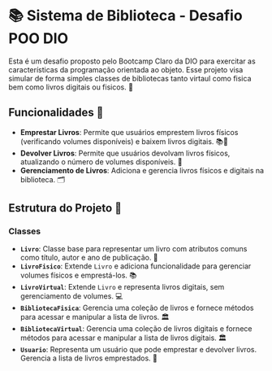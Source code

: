 # 📚 Sistema de Biblioteca - Desafio POO DIO

Esta é um desafio proposto pelo Bootcamp Claro da DIO para exercitar as características da programação orientada ao objeto.
Esse projeto visa simular de forma simples classes de bibliotecas tanto virtaul como fisica bem como livros digitais ou fisicos. 📖

## Funcionalidades 🚀

- **Emprestar Livros**: Permite que usuários emprestem livros físicos (verificando volumes disponíveis) e baixem livros digitais. 📚💾
- **Devolver Livros**: Permite que usuários devolvam livros físicos, atualizando o número de volumes disponíveis. 🔄
- **Gerenciamento de Livros**: Adiciona e gerencia livros físicos e digitais na biblioteca. 🗂️

## Estrutura do Projeto 📂

### Classes

- **`Livro`**: Classe base para representar um livro com atributos comuns como título, autor e ano de publicação. 📖
- **`LivroFisico`**: Extende `Livro` e adiciona funcionalidade para gerenciar volumes físicos e emprestá-los. 📚
- **`LivroVirtual`**: Extende `Livro` e representa livros digitais, sem gerenciamento de volumes. 💻
- **`BibliotecaFisica`**: Gerencia uma coleção de livros e fornece métodos para acessar e manipular a lista de livros. 🏛️
- **`BibliotecaVirtual`**: Gerencia uma coleção de livros digitais e fornece métodos para acessar e manipular a lista de livros digitais. 🏛️
- **`Usuario`**: Representa um usuário que pode emprestar e devolver livros. Gerencia a lista de livros emprestados. 👤


